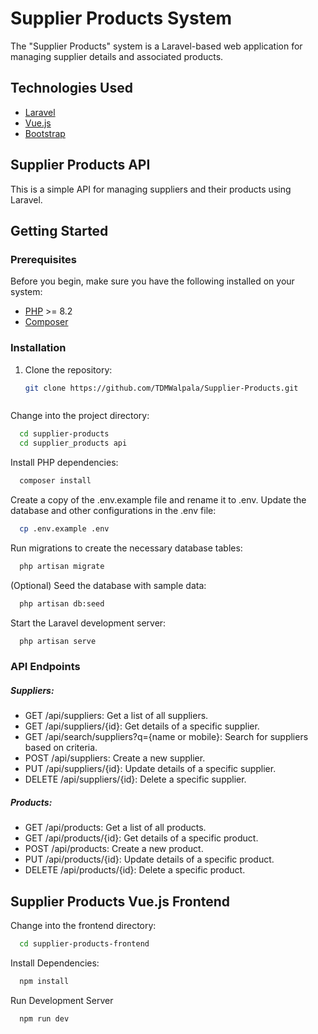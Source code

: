 
# Supplier Products System
The "Supplier Products" system is a Laravel-based web application for managing supplier details and associated products.

## Technologies Used
- [Laravel](https://laravel.com/)
- [Vue.js](https://vuejs.org/)
- [Bootstrap](https://getbootstrap.com/)

## Supplier Products API

This is a simple API for managing suppliers and their products using Laravel.

## Getting Started

### Prerequisites

Before you begin, make sure you have the following installed on your system:

- [PHP](https://www.php.net/) >= 8.2
- [Composer](https://getcomposer.org/)

### Installation

1. Clone the repository:

   ```bash
   git clone https://github.com/TDMWalpala/Supplier-Products.git



Change into the project directory:

```bash
  cd supplier-products
  cd supplier_products api
```
Install PHP dependencies:

```bash
  composer install
```
Create a copy of the .env.example file and rename it to .env. Update the database and other configurations in the .env file:

```bash
  cp .env.example .env
```
Run migrations to create the necessary database tables:

```bash
  php artisan migrate
```
(Optional) Seed the database with sample data:

```bash
  php artisan db:seed
```
Start the Laravel development server:

```bash
  php artisan serve
```


### API Endpoints

##### Suppliers:
- GET /api/suppliers: Get a list of all suppliers.
- GET /api/suppliers/{id}: Get details of a specific supplier.
- GET /api/search/suppliers?q={name or mobile}: Search for suppliers based on criteria.
- POST /api/suppliers: Create a new supplier.
- PUT /api/suppliers/{id}: Update details of a specific supplier.
- DELETE /api/suppliers/{id}: Delete a specific supplier.

##### Products:

- GET /api/products: Get a list of all products.
- GET /api/products/{id}: Get details of a specific product.
- POST /api/products: Create a new product.
- PUT /api/products/{id}: Update details of a specific product.
- DELETE /api/products/{id}: Delete a specific product.

## Supplier Products Vue.js Frontend

Change into the frontend directory:

```bash
  cd supplier-products-frontend
```
Install Dependencies:

```bash
  npm install
```
Run Development Server

```bash
  npm run dev
```
